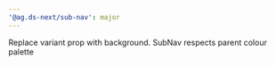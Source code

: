 ```yaml
---
'@ag.ds-next/sub-nav': major
---
```


Replace variant prop with background. SubNav respects parent colour palette
